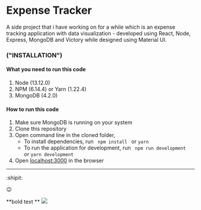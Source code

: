 # Expense Tracker

A side project that i have working on for a while which is an  expense tracking application with data visualization - developed using React, Node, Express, MongoDB and Victory while designed using Material UI.


### ("INSTALLATION")

#### What you need to run this code
1. Node (13.12.0)
2. NPM (6.14.4) or Yarn (1.22.4)
3. MongoDB (4.2.0)

####  How to run this code
1. Make sure MongoDB is running on your system
2. Clone this repository
3. Open command line in the cloned folder,
   - To install dependencies, run ```  npm install  ``` or ``` yarn ```
   - To run the application for development, run ```  npm run development  ``` or ``` yarn development ```
4. Open [localhost:3000](http://localhost:3000/) in the browser
----

:shipit:

:wink:


**bold text **
![](name-of-giphy.gif)